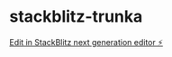 # stackblitz-trunka

[Edit in StackBlitz next generation editor ⚡️](https://stackblitz.com/~/github.com/himasukeZZZ/stackblitz-trunka)